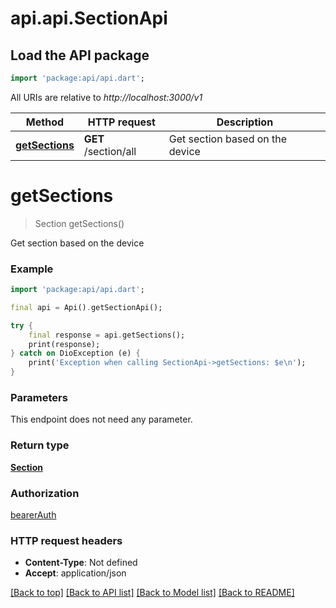 # api.api.SectionApi

## Load the API package
```dart
import 'package:api/api.dart';
```

All URIs are relative to *http://localhost:3000/v1*

Method | HTTP request | Description
------------- | ------------- | -------------
[**getSections**](SectionApi.md#getsections) | **GET** /section/all | Get section based on the device


# **getSections**
> Section getSections()

Get section based on the device

### Example
```dart
import 'package:api/api.dart';

final api = Api().getSectionApi();

try {
    final response = api.getSections();
    print(response);
} catch on DioException (e) {
    print('Exception when calling SectionApi->getSections: $e\n');
}
```

### Parameters
This endpoint does not need any parameter.

### Return type

[**Section**](Section.md)

### Authorization

[bearerAuth](../README.md#bearerAuth)

### HTTP request headers

 - **Content-Type**: Not defined
 - **Accept**: application/json

[[Back to top]](#) [[Back to API list]](../README.md#documentation-for-api-endpoints) [[Back to Model list]](../README.md#documentation-for-models) [[Back to README]](../README.md)

